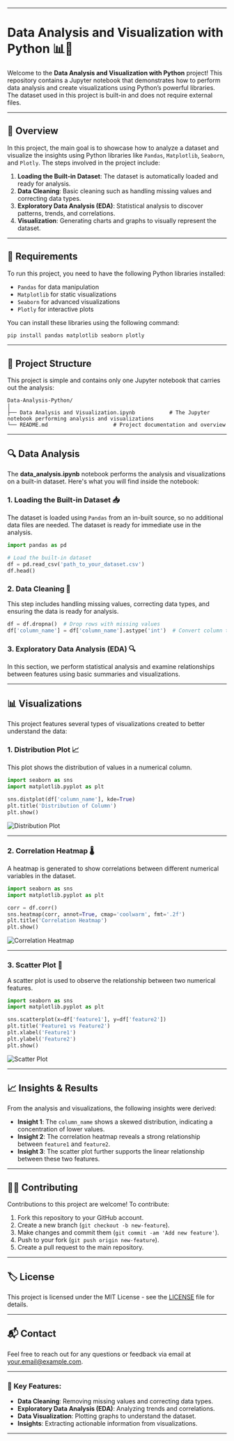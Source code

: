 
---

# Data Analysis and Visualization with Python 📊🐍

Welcome to the **Data Analysis and Visualization with Python** project! This repository contains a Jupyter notebook that demonstrates how to perform data analysis and create visualizations using Python’s powerful libraries. The dataset used in this project is built-in and does not require external files.

---

## 📝 Overview

In this project, the main goal is to showcase how to analyze a dataset and visualize the insights using Python libraries like `Pandas`, `Matplotlib`, `Seaborn`, and `Plotly`. The steps involved in the project include:

1. **Loading the Built-in Dataset**: The dataset is automatically loaded and ready for analysis.
2. **Data Cleaning**: Basic cleaning such as handling missing values and correcting data types.
3. **Exploratory Data Analysis (EDA)**: Statistical analysis to discover patterns, trends, and correlations.
4. **Visualization**: Generating charts and graphs to visually represent the dataset.

---

## 🔧 Requirements

To run this project, you need to have the following Python libraries installed:

- `Pandas` for data manipulation
- `Matplotlib` for static visualizations
- `Seaborn` for advanced visualizations
- `Plotly` for interactive plots

You can install these libraries using the following command:

```bash
pip install pandas matplotlib seaborn plotly
```

---

## 📂 Project Structure

This project is simple and contains only one Jupyter notebook that carries out the analysis:

```
Data-Analysis-Python/
│
├── Data Analysis and Visualization.ipynb           # The Jupyter notebook performing analysis and visualizations
└── README.md                     # Project documentation and overview
```

---

## 🔍 Data Analysis

The **data_analysis.ipynb** notebook performs the analysis and visualizations on a built-in dataset. Here's what you will find inside the notebook:

### 1. **Loading the Built-in Dataset** 📥

The dataset is loaded using `Pandas` from an in-built source, so no additional data files are needed. The dataset is ready for immediate use in the analysis.

```python
import pandas as pd

# Load the built-in dataset
df = pd.read_csv('path_to_your_dataset.csv')
df.head()
```

### 2. **Data Cleaning** 🧹

This step includes handling missing values, correcting data types, and ensuring the data is ready for analysis.

```python
df = df.dropna()  # Drop rows with missing values
df['column_name'] = df['column_name'].astype('int')  # Convert column type
```

### 3. **Exploratory Data Analysis (EDA)** 🔍

In this section, we perform statistical analysis and examine relationships between features using basic summaries and visualizations.

---

## 📊 Visualizations

This project features several types of visualizations created to better understand the data:

### 1. **Distribution Plot** 📈

This plot shows the distribution of values in a numerical column.

```python
import seaborn as sns
import matplotlib.pyplot as plt

sns.distplot(df['column_name'], kde=True)
plt.title('Distribution of Column')
plt.show()
```

![Distribution Plot](images/visualizations/distribution_plot.png)

---

### 2. **Correlation Heatmap** 🌡️

A heatmap is generated to show correlations between different numerical variables in the dataset.

```python
import seaborn as sns
import matplotlib.pyplot as plt

corr = df.corr()
sns.heatmap(corr, annot=True, cmap='coolwarm', fmt='.2f')
plt.title('Correlation Heatmap')
plt.show()
```

![Correlation Heatmap](images/visualizations/correlation_heatmap.png)

---

### 3. **Scatter Plot** 📍

A scatter plot is used to observe the relationship between two numerical features.

```python
import seaborn as sns
import matplotlib.pyplot as plt

sns.scatterplot(x=df['feature1'], y=df['feature2'])
plt.title('Feature1 vs Feature2')
plt.xlabel('Feature1')
plt.ylabel('Feature2')
plt.show()
```

![Scatter Plot](images/visualizations/scatter_plot.png)

---

## 📈 Insights & Results

From the analysis and visualizations, the following insights were derived:

- **Insight 1**: The `column_name` shows a skewed distribution, indicating a concentration of lower values.
- **Insight 2**: The correlation heatmap reveals a strong relationship between `feature1` and `feature2`.
- **Insight 3**: The scatter plot further supports the linear relationship between these two features.

---

## 🧑‍💻 Contributing

Contributions to this project are welcome! To contribute:

1. Fork this repository to your GitHub account.
2. Create a new branch (`git checkout -b new-feature`).
3. Make changes and commit them (`git commit -am 'Add new feature'`).
4. Push to your fork (`git push origin new-feature`).
5. Create a pull request to the main repository.

---

## 🏷️ License

This project is licensed under the MIT License - see the [LICENSE](LICENSE) file for details.

---

## 📬 Contact

Feel free to reach out for any questions or feedback via email at [your.email@example.com](mailto:bsdsf21m020@pucit.edu.pk).

---

### 🔑 Key Features:

- **Data Cleaning**: Removing missing values and correcting data types.
- **Exploratory Data Analysis (EDA)**: Analyzing trends and correlations.
- **Data Visualization**: Plotting graphs to understand the dataset.
- **Insights**: Extracting actionable information from visualizations.

---

